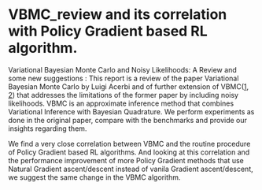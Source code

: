 # VBMC_review and its correlation with Policy Gradient based RL algorithm.
Variational Bayesian Monte Carlo and Noisy Likelihoods: A Review and some new suggestions : This report is a review of the paper Variational Bayesian Monte Carlo by Luigi Acerbi and of further extension of VBMC([1](https://github.com/lacerbi/vbmc), [2](https://github.com/lacerbi/infbench#references)) that addresses the limitations of the former paper by including noisy likelihoods. VBMC is an approximate inference method that combines Variational Inference with Bayesian Quadrature. We perform experiments as done in the original paper, compare with the benchmarks and provide our insights regarding them.

We find a very close correlation between VBMC and the routine procedure of Policy Gradient based RL algorithms. And looking at this correlation and the performance improvement of more Policy Gradient methods that use Natural Gradient ascent/descent instead of vanila Gradient ascent/descent, we suggest the same change in the VBMC algorithm. 

